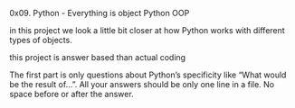 0x09. Python - Everything is object
Python
OOP

in this project we  look a little bit closer at how Python works with different types of objects.

this project is answer based than actual coding

The first part is only questions about Python’s specificity like “What would be the result of…”.
All your answers should be only one line in a file. No space before or after the answer.

